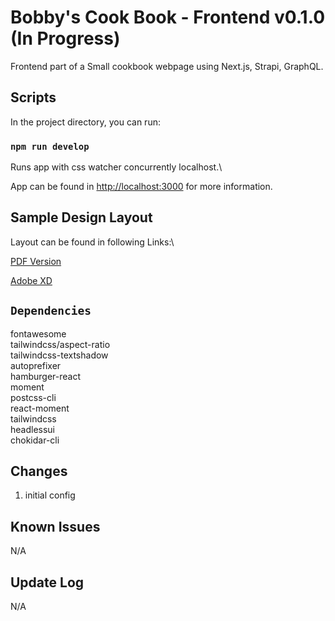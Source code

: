 # Bobby's Cook Book - Frontend v0.1.0 (In Progress)

Frontend part of a Small cookbook webpage using Next.js, Strapi, GraphQL.

## Scripts

In the project directory, you can run:

### `npm run develop`

Runs app with css watcher concurrently localhost.\

App can be found in [http://localhost:3000](http://localhost:3000) for more information.

## Sample Design Layout

Layout can be found in following Links:\

[PDF Version](https://drive.google.com/file/d/1HIL0IOkn7GSX_48taIbAhtnk6SjPYrId/view?usp=sharing)

[Adobe XD](https://xd.adobe.com/view/97f6bf09-b82c-415d-afbd-d3ae0694106a-c2a5/)

## `Dependencies`

fontawesome\
tailwindcss/aspect-ratio\
tailwindcss-textshadow\
autoprefixer\
hamburger-react\
moment\
postcss-cli\
react-moment\
tailwindcss\
headlessui\
chokidar-cli

## Changes

1. initial config

## Known Issues

N/A

## Update Log

N/A
